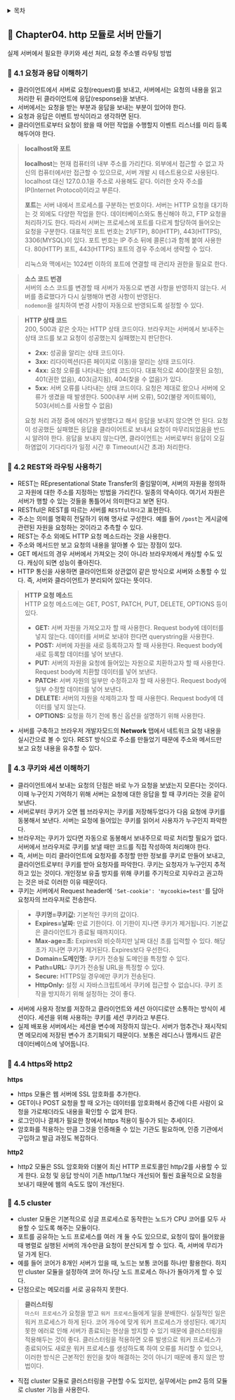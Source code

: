 <details>
<summary>목차</summary>

- 📗 Chapter04. http 모듈로 서버 만들기 [🔗](#-chapter04-http-모듈로-서버-만들기)
  - 📖 4.1 요청과 응답 이해하기 [🔗](#-요청과-응답-이해하기)
  - 📖 4.2 REST와 라우팅 사용하기 [🔗](#-REST와-라우팅-사용하기)
  - 📖 4.3 쿠키와 세션 이해하기 [🔗](#-쿠키와-세션-이해하기)
  - 📖 4.4 https와 http2 [🔗](#-https와-http2)
  - 📖 4.5 cluster [🔗](#-cluster)

</details>

## 📗 Chapter04. http 모듈로 서버 만들기

실제 서버에서 필요한 쿠키와 세선 처리, 요청 주소별 라우팅 방법

### 📖 4.1 요청과 응답 이해하기

- 클라이언트에서 서버로 요청(request)를 보내고, 서버에서는 요청의 내용을 읽고 처리한 뒤 클라이언트에 응답(response)을 보낸다.
- 서버에서는 요청을 받는 부분과 응답을 보내는 부분이 있어야 한다.
- 요청과 응답은 이벤트 방식이라고 생각하면 된다.
- 클라이언트로부터 요청이 왔을 때 어떤 작업을 수행할지 이벤트 리스너를 미리 등록해두어야 한다.

> **localhost와 포트**
>
> **localhost**는 현재 컴퓨터의 내부 주소를 가리킨다. 외부에서 접근할 수 없고 자신의 컴퓨터에서만 접근할 수 있으므로, 서버 개발 시 테스트용으로 사용된다. localhost 대신 127.0.0.1을 주소로 사용해도 같다. 이러한 숫자 주소를 IP(Internet Protocol)이라고 부른다.
>
> **포트**는 서버 내에서 프로세스를 구분하는 번호이다. 서버는 HTTP 요청을 대기하는 것 외에도 다양한 작업을 한다. 데이터베이스와도 통신해야 하고, FTP 요청을 처리하기도 한다. 따라서 서버는 프로세스에 포트를 다르게 할당하여 들어오는 요청을 구분한다. 대표적인 포트 번호는 21(FTP), 80(HTTP), 443(HTTPS), 3306(MYSQL)이 있다. 포트 번호는 IP 주소 뒤에 콜론(:)과 함께 붙여 사용한다. 80(HTTP) 포트, 443(HTTPS) 포트의 경우 주소에서 생략할 수 있다.
>
> 리눅스와 맥에서는 1024번 이하의 포트에 연결할 때 관리자 권한을 필요로 한다.

> **소스 코드 번경**  
> 서버의 소스 코드를 변경할 때 서버가 자동으로 변경 사항을 반영하지 않는다. 서버를 종료했다가 다시 실행해야 변경 사항이 반영된다.  
> `nodemon`을 설치하여 변경 사항이 자동으로 반영되도록 설정할 수 있다.

> **HTTP 상태 코드**  
> 200, 500과 같은 숫자는 HTTP 상태 코드이다. 브라우저는 서버에서 보내주는 상태 코드를 보고 요청이 성공했는지 실패했는지 판단한다.
>
> - **2xx:** 성공을 알리는 상태 코드이다.
> - **3xx:** 리다이렉션(다른 페이지로 이동)을 알리는 상태 코드이다.
> - **4xx:** 요청 오류를 나타내는 상태 코드이다. 대표적으로 400(잘못된 요청), 401(권한 없음), 403(금지됨), 404(찾을 수 없음)가 있다.
> - **5xx:** 서버 오류를 나타내는 상태 코드이다. 요청은 제대로 왔으나 서버에 오류가 생겼을 때 발생한다. 500(내부 서버 오류), 502(불량 게이트웨이), 503(서비스를 사용할 수 없음)
>
> 요청 처리 과정 중에 에러가 발생했다고 해서 응답을 보내지 않으면 안 된다. 요청이 성공했든 실패했든 응답을 클라이어트로 보내서 요청이 마무리되었음을 반드시 알려야 한다. 응답을 보내지 않는다면, 클라이언트는 서버로부터 응답이 오길 하염없이 기다리다가 일정 시간 후 Timeout(시간 초과) 처리한다.

### 📖 4.2 REST와 라우팅 사용하기

- REST는 REpresentational State Transfer의 줄임말이며, 서버의 자원을 정의하고 자원에 대한 주소를 지정하는 방법을 가리킨다. 일종의 약속이다. 여기서 자원은 서버가 행할 수 있는 것들을 통틀어서 의미한다고 보면 된다.
- RESTful은 REST를 따르는 서버를 `RESTful하다`고 표현한다.
- 주소는 의미를 명확히 전달하기 위해 명사로 구성한다. 예를 들어 `/post`는 게시글에 관련된 자원을 요청하는 것이라고 추측할 수 있다.
- REST는 주소 외에도 HTTP 요청 메소드라는 것을 사용한다.
- 주소와 메서드만 보고 요청의 내용을 알아볼 수 있는 장점이 있다.
- GET 메서드의 경우 서버에서 가져오는 것이 아니라 브라우저에서 캐싱할 수도 있다. 캐싱이 되면 성능이 좋아진다.
- HTTP 통신을 사용하면 클라이언트와 상관없이 같은 방식으로 서버와 소통할 수 있다. 즉, 서버와 클라이언트가 분리되어 있다는 뜻이다.

> **HTTP 요청 메소드**  
> HTTP 요청 메소드에는 GET, POST, PATCH, PUT, DELETE, OPTIONS 등이 있다.
>
> - **GET:** 서버 자원을 가져오고자 할 때 사용한다. Request body에 데이터를 넣지 않는다. 데이터를 서버로 보내야 한다면 querystring을 사용한다.
> - **POST:** 서버에 자원을 새로 등록하고자 할 때 사용한다. Request body에 새로 등록할 데이터를 넣어 보낸다.
> - **PUT:** 서버의 자원을 요청에 들어있는 자원으로 치환하고자 할 때 사용한다. Request body에 치환할 데이터를 넣어 보낸다.
> - **PATCH:** 서버 자원의 일부만 수정하고자 할 때 사용한다. Request body에 일부 수정할 데이터를 넣어 보낸다.
> - **DELETE:** 서버의 자원을 삭제하고자 할 때 사용한다. Request body에 데이터를 넣지 않는다.
> - **OPTIONS:** 요청을 하기 전에 통신 옵션을 설명하기 위해 사용한다.

- 서버를 구축하고 브라우저 개발자모드의 **Network** 탭에서 네트워크 요청 내용을 실시간으로 볼 수 있다. REST 방식으로 주소를 만들었기 때문에 주소와 메서드만 보고 요청 내용을 유추할 수 있다.

### 📖 4.3 쿠키와 세션 이해하기

- 클라이언트에서 보내는 요청의 단점은 바로 누가 요청을 보냈는지 모른다는 것이다. 이때 누구인지 기억하기 위해 서버는 요청에 대한 응답을 할 때 쿠키라는 것을 같이 보낸다.
- 서버로부터 쿠키가 오면 웹 브라우저는 쿠키를 저장해두었다가 다음 요청에 쿠키를 동봉해서 보낸다. 서버는 요청에 들어있는 쿠키를 읽어서 사용자가 누구인지 파악한다.
- 브라우저는 쿠키가 있다면 자동으로 동봉해서 보내주므로 따로 처리할 필요가 없다. 서버에서 브라우저로 쿠키를 보낼 때만 코드를 직접 작성하여 처리해야 한다.
- 즉, 서버는 미리 클라이언트에 요청자를 추정할 만한 정보를 쿠키로 만들어 보내고, 클라이언트로부터 쿠키를 받아 요청자를 파악한다. 쿠키는 요청자가 누구인지 추적하고 있는 것이다. 개인정보 유출 방지를 위해 쿠키를 주기적으로 지우라고 권고하는 것은 바로 이러한 이유 때문이다.
- 쿠키는 서버에서 Request header에 `'Set-cookie': 'mycookie=test'`를 담아 요청자의 브라우저로 전송한다.

> - **쿠키명=쿠키값:** 기본적인 쿠키의 값이다.
> - **Expires=날짜:** 만료 기한이다. 이 기한이 지나면 쿠키가 제거됩니다. 기본값은 클라이언트가 종료될 때까지이다.
> - **Max-age=초:** Expires와 비슷하지만 날짜 대신 초를 입력할 수 있다. 해당 초가 지나면 쿠키가 제거된다. Expires보다 우선한다.
> - **Domain=도메인명:** 쿠키가 전송될 도메인을 특정할 수 있다.
> - **Path=URL:** 쿠키가 전송될 URL을 특정할 수 있다.
> - **Secure:** HTTPS일 경우에만 쿠키가 전송된다.
> - **HttpOnly:** 설정 시 자바스크립트에서 쿠키에 접근할 수 없습니다. 쿠키 조작을 방지하기 위해 설정하는 것이 좋다.

- 서버에 사용자 정보를 저장하고 클라이언트와 세션 아이디로만 소통하는 방식이 세션이다. 세션을 위해 사용하는 쿠키를 세션 쿠키라고 부른다.
- 실제 배포용 서버에서는 세션을 변수에 저장하지 않는다. 서버가 멈추건나 재시작되면 메모리에 저장된 변수가 초기화되기 때문이다. 보통은 레디스나 맴캐시드 같은 데이터베이스에 넣어둡니다.

### 📖 4.4 https와 http2

**https**

- https 모듈은 웹 서버에 SSL 암호화를 추가한다.
- GET이나 POST 요청을 할 때 오가는 데이터를 암호화해서 중간에 다른 사람이 요청을 가로채더라도 내용을 확인할 수 없게 한다.
- 로그인이나 결제가 필요한 창에서 https 적용이 필수가 되는 추세이다.
- 암호화를 적용하는 만큼 그것을 인증해줄 수 있는 기관도 필요하며, 인증 기관에서 구입하고 발급 과정도 복잡하다.

**http2**

- http2 모듈은 SSL 암호화와 더불어 최신 HTTP 프로토콜인 http/2를 사용할 수 있게 한다. 요청 및 응답 방식이 기존 http/1.1보다 개선되어 훨씬 효율적으로 요청을 보내기 때문에 웹의 속도도 많이 개선된다.

### 📖 4.5 cluster

- cluster 모듈은 기본적으로 싱글 프로세스로 동작한는 노드가 CPU 코어를 모두 사용할 수 있도록 해주는 모듈이다.
- 포트를 공유하는 노드 프로세스를 여러 개 둘 수도 있으므로, 요청이 많이 들어왔을 때 병렬로 실행된 서버의 개수만큼 요청이 분산되게 할 수 있다. 즉, 서버에 무리가 덜 가게 된다.
- 예를 들어 코어가 8개인 서버가 있을 때, 노드는 보통 코어를 하나만 활용한다. 하지만 cluster 모듈을 설정하여 코어 하나당 노드 프로세스 하나가 돌아가게 할 수 있다.
- 단점으로는 메모리를 서로 공유하지 못한다.

> **클러스터링**  
> `마스터 프로세스`가 요청을 받고 `워커 프로세스`들에게 일을 분배한다. 실질적인 일은 워커 프로세스가 하게 된다. 코어 개수에 맞게 워커 프로세스가 생성된다. 예기치 못한 에러로 인해 서버가 종료되는 현상을 방지할 수 있기 때문에 클러스터링을 적용해두는 것이 좋다. 클러스터링을 적용하면 오류 발생으로 워커 프로세스가 종료되어도 새로운 워커 프로세스를 생성하도록 하여 오류를 처리할 수 있으나, 이러한 방식은 근본적인 원인을 찾아 해결하는 것이 아니기 때문에 좋지 않은 방법이다.

- 직접 cluster 모듈로 클러스터링을 구현할 수도 있지만, 실무에서는 pm2 등의 모듈로 cluster 기능을 사용한다.
